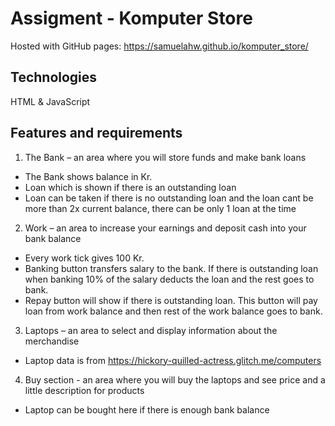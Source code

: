 # Assigment - Komputer Store

Hosted with GitHub pages: https://samuelahw.github.io/komputer_store/

## Technologies

HTML & JavaScript

## Features and requirements

1) The Bank – an area where you will store funds and make bank loans
- The Bank shows balance in Kr. 
- Loan which is shown if there is an outstanding loan
- Loan can be taken if there is no outstanding loan and the loan cant be more than 2x current balance, there can be only 1 loan at the time
2) Work – an area to increase your earnings and deposit cash into your bank balance
- Every work tick gives 100 Kr.
- Banking button transfers salary to the bank. If there is outstanding loan when banking 10% of the salary deducts the loan and the rest goes to bank.
- Repay button will show if there is outstanding loan. This button will pay loan from work balance and then rest of the work balance goes to bank.
3) Laptops – an area to select and display information about the merchandise
- Laptop data is from https://hickory-quilled-actress.glitch.me/computers
4) Buy section - an area where you will buy the laptops and see price and a little description for products
- Laptop can be bought here if there is enough bank balance
